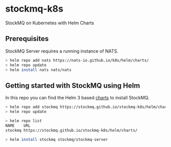 # stockmq-k8s
StockMQ on Kubernetes with Helm Charts

## Prerequisites

StockMQ Server requires a running instance of NATS. 

```sh
> helm repo add nats https://nats-io.github.io/k8s/helm/charts/
> helm repo update
> helm install nats nats/nats
```

## Getting started with StockMQ using Helm

In this repo you can find the Helm 3 based [charts](https://github.com/stockmq/stockmq-k8s/tree/main/helm/charts) to install StockMQ.

```sh
> helm repo add stockmq https://stockmq.github.io/stockmq-k8s/helm/charts/
> helm repo update

> helm repo list
NAME   	URL                                                    
stockmq	https://stockmq.github.io/stockmq-k8s/helm/charts/

> helm install stockmq stockmq/stockmq-server
```
